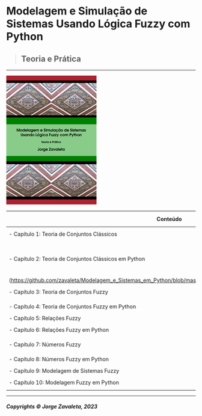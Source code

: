 # Modelagem e Simulação de Sistemas Usando Lógica Fuzzy com Python
>## Teoria e Prática

---

![book](imagens/capa_book.png)

| Conteúdo                                                 | Jupyter link  |
| -------------------------------------------------------- | --------------|
| - Capítulo 1: Teoria de Conjuntos Clássicos              | [Capítulo 1](capitulo1/teoria_de_conjuntos_c01.ipynb)          |
| - Capítulo 2: Teoria de Conjuntos Clássicos em Python    |[<img src="imagens/jupyter.png" alt="pdf" width="50"/>]
(https://github.com/zavaleta/Modelagem_e_Sistemas_em_Python/blob/master/capitulo2/Teoria_de_conjuntos_python_c02.ipynb)        |
| - Capítulo 3: Teoria de Conjuntos Fuzzy                  | [Capítulo 3](capitulo3/teoria_de_conjuntos_fuzzy_c03.ipynb)          |
| - Capítulo 4: Teoria de Conjuntos Fuzzy em Python        | [Capítulo 4](capitulo4/teoria_de_conjuntos_fuzzy_python_c04.ipynb)         |
| - Capítulo 5: Relações Fuzzy                             | Teoria        |
| - Capítulo 6: Relações Fuzzy em Python                   | [Capítulo 6](capitulo6/relacoes_fuzzy_em_python_c06.ipynb)         |
| - Capítulo 7: Números Fuzzy                              | [Capítulo 7](capitulo7/numeros_fuzzy_c07.ipynb)          |
| - Capítulo 8: Números Fuzzy em Python                    | [Capítulo 8](capitulo8/numeros_fuzzy_em_python_c08.ipynb)         |
| - Capítulo 9: Modelagem de Sistemas Fuzzy                | Teoria     |
| - Capítulo 10: Modelagem Fuzzy em Python                 | [Capítulo 10](capitulo10/modelagem_fuzzy_em_python_c10.ipynb)          |
---
##### Copyrights &copy; Jorge Zavaleta, 2023

